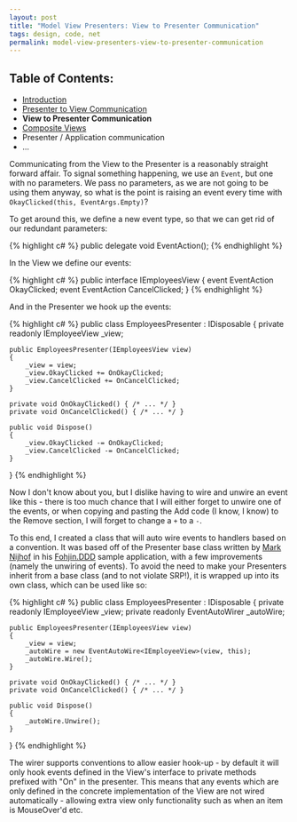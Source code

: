 ```yaml
---
layout: post
title: "Model View Presenters: View to Presenter Communication"
tags: design, code, net
permalink: model-view-presenters-view-to-presenter-communication
---
```


Table of Contents:
------------------
* [Introduction][3]
* [Presenter to View Communication][4]
* **View to Presenter Communication**
* [Composite Views][5]
* Presenter / Application communication
* ...

Communicating from the View to the Presenter is a reasonably straight forward affair.  To signal something happening, we use an `Event`, but one with no parameters.  We pass no parameters, as we are not going to be using them anyway, so what is the point is raising an event every time with `OkayClicked(this, EventArgs.Empty)`?

To get around this, we define a new event type, so that we can get rid of our redundant parameters:

{% highlight c# %}
public delegate void EventAction();
{% endhighlight %}

In the View we define our events:

{% highlight c# %}
public interface IEmployeesView
{
	event EventAction OkayClicked;
	event EventAction CancelClicked;
}
{% endhighlight %}

And in the Presenter we hook up the events:

{% highlight c# %}
public class EmployeesPresenter : IDisposable
{
	private readonly IEmployeeView _view;

	public EmployeesPresenter(IEmployeesView view)
	{
		_view = view;
		_view.OkayClicked += OnOkayClicked;
		_view.CancelClicked += OnCancelClicked;
	}

	private void OnOkayClicked() { /* ... */ }
	private void OnCancelClicked() { /* ... */ }

	public void Dispose()
	{
		_view.OkayClicked -= OnOkayClicked;
		_view.CancelClicked -= OnCancelClicked;
	}
}
{% endhighlight %}

Now I don't know about you, but I dislike having to wire and unwire an event like this - there is too much chance that I will either forget to unwire one of the events, or when copying and pasting the Add code (I know, I know) to the Remove section, I will forget to change a `+` to a `-`.

To this end, I created a class that will auto wire events to handlers based on a convention.  It was based off of the Presenter base class written by [Mark Nijhof][1] in his [Fohjin.DDD][2] sample application, with a few improvements (namely the unwiring of events).  To avoid the need to make your Presenters inherit from a base class (and to not violate SRP!), it is wrapped up into its own class, which can be used like so:

{% highlight c# %}
public class EmployeesPresenter : IDisposable
{
	private readonly IEmployeeView _view;
	private readonly EventAutoWirer<IEmployeeView> _autoWire;

	public EmployeesPresenter(IEmployeesView view)
	{
		_view = view;
		_autoWire = new EventAutoWire<IEmployeeView>(view, this);
		_autoWire.Wire();
	}

	private void OnOkayClicked() { /* ... */ }
	private void OnCancelClicked() { /* ... */ }

	public void Dispose()
	{
		_autoWire.Unwire();
	}
}
{% endhighlight %}

The wirer supports conventions to allow easier hook-up - by default it will only hook events defined in the View's interface to private methods prefixed with "On" in the presenter.  This means that any events which are only defined in the concrete implementation of the View are not wired automatically - allowing extra view only functionality such as when an item is MouseOver'd etc.

[1]: http://cre8ivethought.com/blog/index
[2]: https://github.com/MarkNijhof/Fohjin

[3]: /model-view-presenter-introduction
[4]: /model-view-presenters-presenter-to-view-communication
[5]: /model-view-presenters-composite-views
